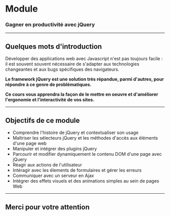 <!-- footer: Copyright 2017 © Glenn ROLLAND – Reproduction interdite -->

<link rel="stylesheet" href="../../assets/style.css" />

# Module

### Gagner en productivité avec jQuery

----

## Quelques mots d'introduction

Développer des applications web avec Javascript n'est pas toujours facile : il est souvent souvent nécessaire de s'adapter aux technologies changeantes et aux bugs spécifiques des navigateurs.

__Le framework jQuery est une solution très répandue, parmi d'autres, pour répondre à ce genre de problématiques.__

__Ce cours vous apprendra la façon de le mettre en oeuvre et d'améliorer l'ergonomie et l'interactivité de vos sites.__

----

## Objectifs de ce module

- Comprendre l'histoire de jQuery et contextualiser son usage
- Maîtriser les sélecteurs jQuery et les méthodes d'accès aux éléments d'une page web
- Manipuler et intégrer des plugins jQuery
- Parcourir et modifier dynamiquement le contenu DOM d'une page avec jQuery
- Réagir aux actions de l'utilisateur
- Intéragir avec les élements de formulaires et gérer les erreurs
- Communiquer avec un serveur en Ajax
- Intégrer des effets visuels et des animations simples au sein de pages Web

----

## Merci pour votre attention
